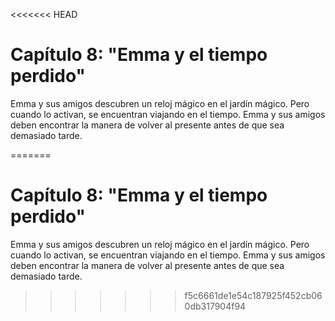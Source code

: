 <<<<<<< HEAD
# Capítulo 8: "Emma y el tiempo perdido"

Emma y sus amigos descubren un reloj mágico en el jardín mágico. Pero cuando lo activan, se encuentran viajando en el tiempo. Emma y sus amigos deben encontrar la manera de volver al presente antes de que sea demasiado tarde.

=======
# Capítulo 8: "Emma y el tiempo perdido"

Emma y sus amigos descubren un reloj mágico en el jardín mágico. Pero cuando lo activan, se encuentran viajando en el tiempo. Emma y sus amigos deben encontrar la manera de volver al presente antes de que sea demasiado tarde.

>>>>>>> f5c6661de1e54c187925f452cb060db317904f94
